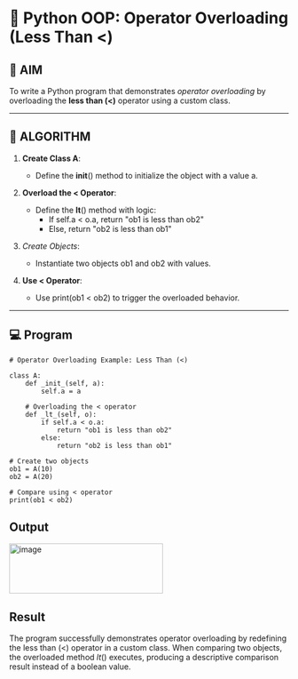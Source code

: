 # 🐍 Python OOP: Operator Overloading (Less Than <)

## 🎯 AIM

To write a Python program that demonstrates *operator overloading* by overloading the **less than (<)** operator using a custom class.

---

## 🧠 ALGORITHM

1. **Create Class A**:
   - Define the __init__() method to initialize the object with a value a.

2. **Overload the < Operator**:
   - Define the __lt__() method with logic:
     - If self.a < o.a, return "ob1 is less than ob2"
     - Else, return "ob2 is less than ob1"

3. *Create Objects*:
   - Instantiate two objects ob1 and ob2 with values.

4. **Use < Operator**:
   - Use print(ob1 < ob2) to trigger the overloaded behavior.

---
## 💻 Program
```
# Operator Overloading Example: Less Than (<)

class A:
    def _init_(self, a):
        self.a = a

    # Overloading the < operator
    def _lt_(self, o):
        if self.a < o.a:
            return "ob1 is less than ob2"
        else:
            return "ob2 is less than ob1"

# Create two objects
ob1 = A(10)
ob2 = A(20)

# Compare using < operator
print(ob1 < ob2)
```

## Output
<img width="277" height="90" alt="image" src="https://github.com/user-attachments/assets/177551bc-d580-48d7-972e-b612a4b99d88" />


## Result
The program successfully demonstrates operator overloading by redefining the less than (<) operator in a custom class.
When comparing two objects, the overloaded method _lt_() executes, producing a descriptive comparison result instead of a boolean value.
